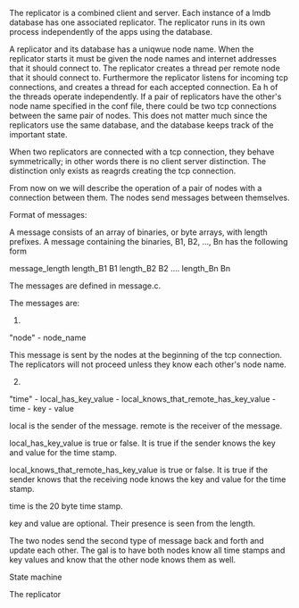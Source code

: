 The replicator is a combined client and server. Each instance of a lmdb database has one associated replicator.
The replicator runs in its own process independently of the apps using the database.

A replicator and its database has a uniqwue node name. When the replicator starts it must be given
the node names and internet addresses that it should connect to. The replicator creates a thread per
remote node that it should connect to. Furthermore the replicator listens for incoming tcp
connections, and creates a thread for each accepted connection. Ea h of the threads operate
independently. If a pair of replicators have the other's node name specified in the conf file, there
could be two tcp connections between the same pair of nodes. This does not matter much since the
replicators use the same database, and the database keeps track of the important state.

When two replicators are connected with a tcp connection, they behave symmetrically; in other words there is no
client server distinction. The distinction only exists as reagrds creating the tcp connection.

From now on we will describe the operation of a pair of nodes with a connection between them. The
nodes send messages between themselves.

Format of messages:

A message consists of an array of binaries, or byte arrays, with length prefixes. A message containing
the binaries, B1, B2, ..., Bn has the following form

message_length length_B1 B1 length_B2 B2 .... length_Bn Bn

The messages are defined in message.c.


The messages are:

1.
"node" - node_name

This message is sent by the nodes at the beginning of the tcp connection. The replicators will not
proceed unless they know each other's node name.

2.

"time" - local_has_key_value - local_knows_that_remote_has_key_value - time - key - value

local is the sender of the message.
remote is the receiver of the message.

local_has_key_value is true or false. It is true if the sender knows the key and value for the time stamp.

local_knows_that_remote_has_key_value is true or false. It is true if the sender knows that the receiving node knows the key and value for the time stamp.

time is the 20 byte time stamp.

key and value are optional. Their presence is seen from the length.

The two nodes send the second type of message back and forth and update each other. The gal is to have both nodes know all time stamps and key values and know that the other node knows them as well.


State machine

The replicator 







